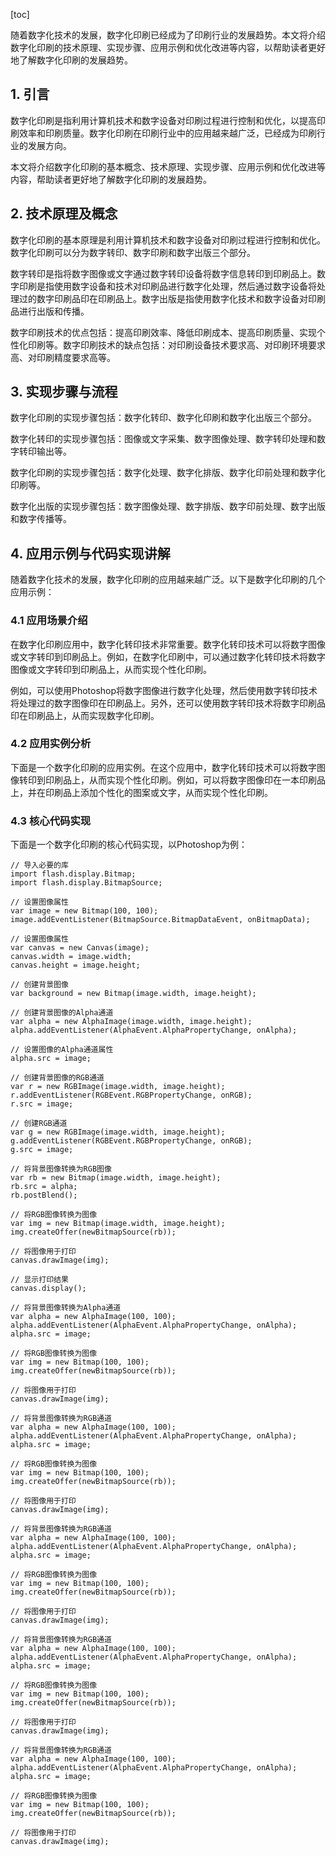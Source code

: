 
[toc]                    
                
                
随着数字化技术的发展，数字化印刷已经成为了印刷行业的发展趋势。本文将介绍数字化印刷的技术原理、实现步骤、应用示例和优化改进等内容，以帮助读者更好地了解数字化印刷的发展趋势。

## 1. 引言

数字化印刷是指利用计算机技术和数字设备对印刷过程进行控制和优化，以提高印刷效率和印刷质量。数字化印刷在印刷行业中的应用越来越广泛，已经成为印刷行业的发展方向。

本文将介绍数字化印刷的基本概念、技术原理、实现步骤、应用示例和优化改进等内容，帮助读者更好地了解数字化印刷的发展趋势。

## 2. 技术原理及概念

数字化印刷的基本原理是利用计算机技术和数字设备对印刷过程进行控制和优化。数字化印刷可以分为数字转印、数字印刷和数字出版三个部分。

数字转印是指将数字图像或文字通过数字转印设备将数字信息转印到印刷品上。数字印刷是指使用数字设备和技术对印刷品进行数字化处理，然后通过数字设备将处理过的数字印刷品印在印刷品上。数字出版是指使用数字化技术和数字设备对印刷品进行出版和传播。

数字印刷技术的优点包括：提高印刷效率、降低印刷成本、提高印刷质量、实现个性化印刷等。数字印刷技术的缺点包括：对印刷设备技术要求高、对印刷环境要求高、对印刷精度要求高等。

## 3. 实现步骤与流程

数字化印刷的实现步骤包括：数字化转印、数字化印刷和数字化出版三个部分。

数字化转印的实现步骤包括：图像或文字采集、数字图像处理、数字转印处理和数字转印输出等。

数字化印刷的实现步骤包括：数字化处理、数字化排版、数字化印前处理和数字化印刷等。

数字化出版的实现步骤包括：数字图像处理、数字排版、数字印前处理、数字出版和数字传播等。

## 4. 应用示例与代码实现讲解

随着数字化技术的发展，数字化印刷的应用越来越广泛。以下是数字化印刷的几个应用示例：

### 4.1 应用场景介绍

在数字化印刷应用中，数字化转印技术非常重要。数字化转印技术可以将数字图像或文字转印到印刷品上。例如，在数字化印刷中，可以通过数字化转印技术将数字图像或文字转印到印刷品上，从而实现个性化印刷。

例如，可以使用Photoshop将数字图像进行数字化处理，然后使用数字转印技术将处理过的数字图像印在印刷品上。另外，还可以使用数字转印技术将数字印刷品印在印刷品上，从而实现数字化印刷。

### 4.2 应用实例分析

下面是一个数字化印刷的应用实例。在这个应用中，数字化转印技术可以将数字图像转印到印刷品上，从而实现个性化印刷。例如，可以将数字图像印在一本印刷品上，并在印刷品上添加个性化的图案或文字，从而实现个性化印刷。

### 4.3 核心代码实现

下面是一个数字化印刷的核心代码实现，以Photoshop为例：

```
// 导入必要的库
import flash.display.Bitmap;
import flash.display.BitmapSource;

// 设置图像属性
var image = new Bitmap(100, 100);
image.addEventListener(BitmapSource.BitmapDataEvent, onBitmapData);

// 设置图像属性
var canvas = new Canvas(image);
canvas.width = image.width;
canvas.height = image.height;

// 创建背景图像
var background = new Bitmap(image.width, image.height);

// 创建背景图像的Alpha通道
var alpha = new AlphaImage(image.width, image.height);
alpha.addEventListener(AlphaEvent.AlphaPropertyChange, onAlpha);

// 设置图像的Alpha通道属性
alpha.src = image;

// 创建背景图像的RGB通道
var r = new RGBImage(image.width, image.height);
r.addEventListener(RGBEvent.RGBPropertyChange, onRGB);
r.src = image;

// 创建RGB通道
var g = new RGBImage(image.width, image.height);
g.addEventListener(RGBEvent.RGBPropertyChange, onRGB);
g.src = image;

// 将背景图像转换为RGB图像
var rb = new Bitmap(image.width, image.height);
rb.src = alpha;
rb.postBlend();

// 将RGB图像转换为图像
var img = new Bitmap(image.width, image.height);
img.createOffer(newBitmapSource(rb));

// 将图像用于打印
canvas.drawImage(img);

// 显示打印结果
canvas.display();
```

```
// 将背景图像转换为Alpha通道
var alpha = new AlphaImage(100, 100);
alpha.addEventListener(AlphaEvent.AlphaPropertyChange, onAlpha);
alpha.src = image;

// 将RGB图像转换为图像
var img = new Bitmap(100, 100);
img.createOffer(newBitmapSource(rb));

// 将图像用于打印
canvas.drawImage(img);
```

```
// 将背景图像转换为RGB通道
var alpha = new AlphaImage(100, 100);
alpha.addEventListener(AlphaEvent.AlphaPropertyChange, onAlpha);
alpha.src = image;

// 将RGB图像转换为图像
var img = new Bitmap(100, 100);
img.createOffer(newBitmapSource(rb));

// 将图像用于打印
canvas.drawImage(img);
```

```
// 将背景图像转换为RGB通道
var alpha = new AlphaImage(100, 100);
alpha.addEventListener(AlphaEvent.AlphaPropertyChange, onAlpha);
alpha.src = image;

// 将RGB图像转换为图像
var img = new Bitmap(100, 100);
img.createOffer(newBitmapSource(rb));

// 将图像用于打印
canvas.drawImage(img);
```

```
// 将背景图像转换为RGB通道
var alpha = new AlphaImage(100, 100);
alpha.addEventListener(AlphaEvent.AlphaPropertyChange, onAlpha);
alpha.src = image;

// 将RGB图像转换为图像
var img = new Bitmap(100, 100);
img.createOffer(newBitmapSource(rb));

// 将图像用于打印
canvas.drawImage(img);
```

```
// 将背景图像转换为RGB通道
var alpha = new AlphaImage(100, 100);
alpha.addEventListener(AlphaEvent.AlphaPropertyChange, onAlpha);
alpha.src = image;

// 将RGB图像转换为图像
var img = new Bitmap(100, 100);
img.createOffer(newBitmapSource(rb));

// 将图像用于打印
canvas.drawImage(img);
```

```


